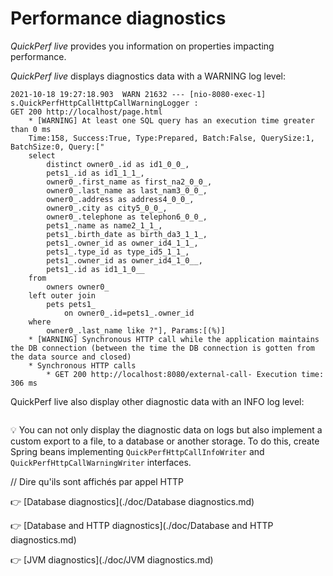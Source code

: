 # Performance diagnostics

_QuickPerf live_ provides you information on properties impacting performance.

_QuickPerf live_ displays diagnostics data with a WARNING log level:
```
2021-10-18 19:27:18.903  WARN 21632 --- [nio-8080-exec-1] s.QuickPerfHttpCallHttpCallWarningLogger : 
GET 200 http://localhost/page.html
	* [WARNING] At least one SQL query has an execution time greater than 0 ms
	Time:158, Success:True, Type:Prepared, Batch:False, QuerySize:1, BatchSize:0, Query:["
    select
        distinct owner0_.id as id1_0_0_,
        pets1_.id as id1_1_1_,
        owner0_.first_name as first_na2_0_0_,
        owner0_.last_name as last_nam3_0_0_,
        owner0_.address as address4_0_0_,
        owner0_.city as city5_0_0_,
        owner0_.telephone as telephon6_0_0_,
        pets1_.name as name2_1_1_,
        pets1_.birth_date as birth_da3_1_1_,
        pets1_.owner_id as owner_id4_1_1_,
        pets1_.type_id as type_id5_1_1_,
        pets1_.owner_id as owner_id4_1_0__,
        pets1_.id as id1_1_0__ 
    from
        owners owner0_ 
    left outer join
        pets pets1_ 
            on owner0_.id=pets1_.owner_id 
    where
        owner0_.last_name like ?"], Params:[(%)]
	* [WARNING] Synchronous HTTP call while the application maintains the DB connection (between the time the DB connection is gotten from the data source and closed)
	* Synchronous HTTP calls
		* GET 200 http://localhost:8080/external-call- Execution time: 306 ms
```

QuickPerf live also display other diagnostic data with an INFO log level:
```

```

:bulb: You can not only display the diagnostic data on logs but also implement a custom export to a file, to a database or another storage. 
To do this, create Spring beans implementing ```QuickPerfHttpCallInfoWriter``` and ```QuickPerfHttpCallWarningWriter``` interfaces.


// Dire qu'ils sont affichés par appel HTTP

:point_right: [Database diagnostics](./doc/Database diagnostics.md)

:point_right: [Database and HTTP diagnostics](./doc/Database and HTTP diagnostics.md)

:point_right: [JVM diagnostics](./doc/JVM diagnostics.md)
